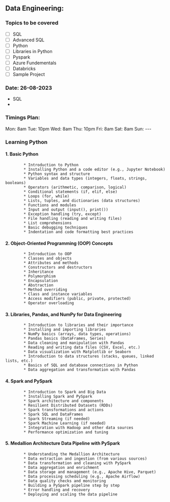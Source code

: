 ## Data Engineering:

### Topics to be covered

- [ ] SQL
- [ ] Advanced SQL
- [ ] Python
- [ ] Libraries in Python
- [ ] Pyspark
- [ ] Azure Fundementals
- [ ] Databricks
- [ ] Sample Project

### Date: 26-08-2023

- SQL
-

### Timings Plan:

Mon: 8am
Tue: 10pm
Wed: 8am
Thu: 10pm
Fri: 8am
Sat: 8am
Sun: ---

### Learning Python

#### 1. Basic Python

            * Introduction to Python
            * Installing Python and a code editor (e.g., Jupyter Notebook)
            * Python syntax and structure
            * Variables and data types (integers, floats, strings, booleans)
            * Operators (arithmetic, comparison, logical)
            * Conditional statements (if, elif, else)
            * Loops (for, while)
            * Lists, tuples, and dictionaries (data structures)
            * Functions and modules
            * Input and output (input(), print())
            * Exception handling (try, except)
            * File handling (reading and writing files)
            * List comprehensions
            * Basic debugging techniques
            * Indentation and code formatting best practices

#### 2. Object-Oriented Programming (OOP) Concepts
            
            * Introduction to OOP
            * Classes and objects
            * Attributes and methods
            * Constructors and destructors
            * Inheritance
            * Polymorphism
            * Encapsulation
            * Abstraction
            * Method overriding
            * Class and instance variables
            * Access modifiers (public, private, protected)
            * Operator overloading

#### 3. Libraries, Pandas, and NumPy for Data Engineering

            * Introduction to libraries and their importance
            * Installing and importing libraries
            * NumPy basics (arrays, data types, operations)
            * Pandas basics (DataFrames, Series)
            * Data cleaning and manipulation with Pandas
            * Reading and writing data files (CSV, Excel, etc.)
            * Data visualization with Matplotlib or Seaborn
            * Introduction to data structures (stacks, queues, linked lists, etc.)
            * Basics of SQL and database connections in Python
            * Data aggregation and transformation with Pandas

#### 4. Spark and PySpark

            * Introduction to Spark and Big Data
            * Installing Spark and PySpark
            * Spark architecture and components
            * Resilient Distributed Datasets (RDDs)
            * Spark transformations and actions
            * Spark SQL and DataFrames
            * Spark Streaming (if needed)
            * Spark Machine Learning (if needed)
            * Integration with Hadoop and other data sources
            * Performance optimization and tuning

#### 5. Medallion Architecture Data Pipeline with PySpark

            * Understanding the Medallion Architecture
            * Data extraction and ingestion (from various sources)
            * Data transformation and cleaning with PySpark
            * Data aggregation and enrichment
            * Data storage and management (e.g., Apache Hive, Parquet)
            * Data processing scheduling (e.g., Apache Airflow)
            * Data quality checks and monitoring
            * Building a PySpark pipeline step by step
            * Error handling and recovery
            * Deploying and scaling the data pipeline

